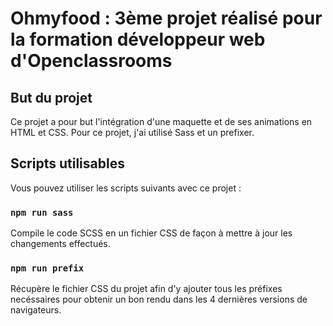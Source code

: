 # Ohmyfood : 3ème projet réalisé pour la formation développeur web d'Openclassrooms

## But du projet

Ce projet a pour but l'intégration d'une maquette et de ses animations en HTML et CSS.
Pour ce projet, j'ai utilisé Sass et un prefixer.

## Scripts utilisables

Vous pouvez utiliser les scripts suivants avec ce projet :

### `npm run sass`

Compile le code SCSS en un fichier CSS de façon à mettre à jour les changements effectués.

### `npm run prefix`

Récupère le fichier CSS du projet afin d'y ajouter tous les préfixes necéssaires pour obtenir un bon rendu dans les 4 dernières versions de navigateurs.
